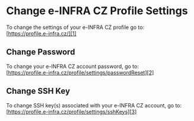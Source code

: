 # Change e-INFRA CZ Profile Settings

To change the settings of your e-INFRA CZ profile go to:<br>[https://profile.e-infra.cz/][1]

## Change Password

To change your e-INFRA CZ account password, go to:<br>[https://profile.e-infra.cz/profile/settings/passwordReset][2]

## Change SSH Key

To change SSH key(s) associated with your e-INFRA CZ account, go to:<br>[https://profile.e-infra.cz/profile/settings/sshKeys][3]

[1]: https://profile.e-infra.cz/profile
[2]: https://profile.e-infra.cz/profile/settings/passwordReset
[3]: https://profile.e-infra.cz/profile/settings/sshKeys
